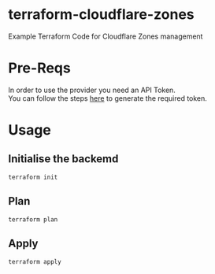 # terraform-cloudflare-zones
Example Terraform Code for Cloudflare Zones management

# Pre-Reqs
In order to use the provider you need an API Token.  
You can follow the steps [here](https://developers.cloudflare.com/api/tokens/create/) to generate the required token.  

# Usage
## Initialise the backemd
```
terraform init
```
## Plan
```
terraform plan
```

## Apply
```
terraform apply
```
